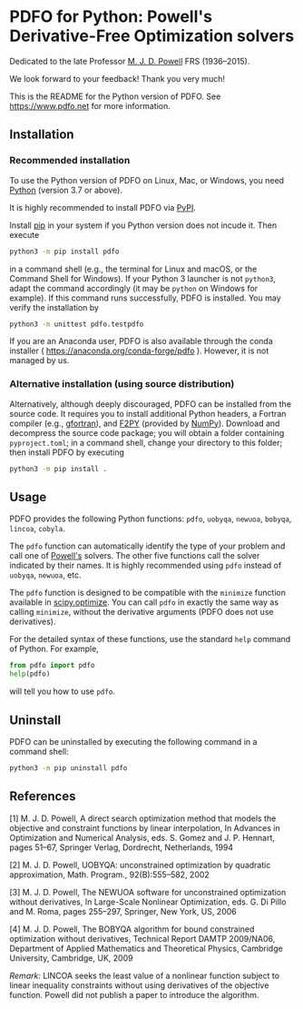 # PDFO for Python: Powell's Derivative-Free Optimization solvers

Dedicated to the late Professor [M. J. D. Powell](https://www.zhangzk.net/powell.html)
FRS (1936&ndash;2015).

We look forward to your feedback! Thank you very much!

This is the README for the Python version of PDFO.
See https://www.pdfo.net for more information.

## Installation

### Recommended installation

To use the Python version of PDFO on Linux, Mac, or Windows, you need
[Python](https://www.python.org/) (version 3.7 or above).

It is highly recommended to install PDFO via [PyPI](https://pypi.org).

Install [pip](https://pip.pypa.io/en/stable/installing/) in your system if
you Python version does not incude it. Then execute

```bash
python3 -m pip install pdfo
```

in a command shell (e.g., the terminal for Linux and macOS, or the Command
Shell for Windows). If your Python 3 launcher is not `python3`, adapt the
command accordingly (it may be `python` on Windows for example). If this
command runs successfully, PDFO is installed. You may verify the
installation by

```bash
python3 -m unittest pdfo.testpdfo
```

If you are an Anaconda user, PDFO is also available through the conda installer
( https://anaconda.org/conda-forge/pdfo ). However, it is not managed by us.

### Alternative installation (using source distribution)

Alternatively, although deeply discouraged, PDFO can be installed from the
source code. It requires you to install additional Python headers, a Fortran
compiler (e.g., [gfortran](https://gcc.gnu.org/fortran/)), and
[F2PY](https://numpy.org/doc/stable/f2py/) (provided by
[NumPy](https://numpy.org/)). Download and decompress the source code package;
you will obtain a folder containing `pyproject.toml`; in a command shell,
change your directory to this folder; then install PDFO by executing

```bash
python3 -m pip install .
```

## Usage

PDFO provides the following Python functions:
`pdfo`, `uobyqa`, `newuoa`, `bobyqa`, `lincoa`, `cobyla`.

The `pdfo` function can automatically identify the type of your problem
and call one of [Powell's](https://www.zhangzk.net/powell.html) solvers. The
other five functions call the solver indicated by their names. It is highly
recommended using `pdfo` instead of `uobyqa`, `newuoa`, etc.

The `pdfo` function is designed to be compatible with the `minimize`
function available in [scipy.optimize](https://docs.scipy.org/doc/scipy/reference/optimize.html).
You can call `pdfo` in exactly the same way as calling `minimize`, without the
derivative arguments (PDFO does not use derivatives).

For the detailed syntax of these functions, use the standard `help` command
of Python. For example,

```python
from pdfo import pdfo
help(pdfo)
```

will tell you how to use `pdfo`.

## Uninstall

PDFO can be uninstalled by executing the following command in a command shell:

```bash
python3 -m pip uninstall pdfo
```

## References

[1] M. J. D. Powell, A direct search optimization method that models the
objective and constraint functions by linear interpolation, In Advances
in Optimization and Numerical Analysis, eds. S. Gomez and J. P. Hennart,
pages 51&ndash;67, Springer Verlag, Dordrecht, Netherlands, 1994

[2] M. J. D. Powell, UOBYQA: unconstrained optimization by quadratic
approximation, Math. Program., 92(B):555&ndash;582, 2002

[3] M. J. D. Powell, The NEWUOA software for unconstrained optimization
without derivatives, In Large-Scale Nonlinear Optimization, eds. G. Di Pillo
and M. Roma, pages 255&ndash;297, Springer, New York, US, 2006

[4] M. J. D. Powell, The BOBYQA algorithm for bound constrained
optimization without derivatives, Technical Report DAMTP 2009/NA06,
Department of Applied Mathematics and Theoretical Physics, Cambridge
University, Cambridge, UK, 2009

*Remark:* LINCOA seeks the least value of a nonlinear function subject to
linear inequality constraints without using derivatives of the objective
function. Powell did not publish a paper to introduce the algorithm.
